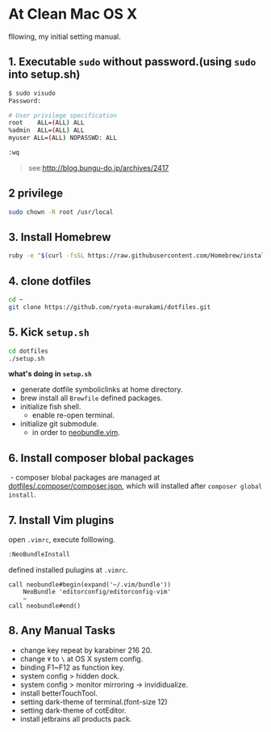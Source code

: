 At Clean Mac OS X
=====================

fllowing, my initial setting manual.

## 1. Executable `sudo` without password.(using `sudo` into setup.sh)  

```sh
$ sudo visudo
Password:

# User privilege specification
root    ALL=(ALL) ALL
%admin  ALL=(ALL) ALL
myuser ALL=(ALL) NOPASSWD: ALL

:wq
```

> see:<a href="http://blog.bungu-do.jp/archives/2417" target="_blank">http://blog.bungu-do.jp/archives/2417</a>

## 2 privilege

```sh
sudo chown -R root /usr/local
```

## 3. Install Homebrew

```sh
ruby -e "$(curl -fsSL https://raw.githubusercontent.com/Homebrew/install/master/install)"
```

## 4. clone dotfiles

```sh
cd ~
git clone https://github.com/ryota-murakami/dotfiles.git
```

## 5. Kick `setup.sh`

```sh
cd dotfiles
./setup.sh
```

**what's doing in `setup.sh`**

- generate dotfile symboliclinks at home directory.
- brew install all `Brewfile` defined packages.
- initialize fish shell.
  - enable re-open terminal.
- initialize git submodule.
  - in order to <a href="https://github.com/ryota-murakami/dotfiles/tree/master/.vim/bundle" target="_blank">neobundle.vim</a>.

## 6. Install composer blobal packages
  - composer blobal packages are managed at <a href="https://github.com/ryota-murakami/dotfiles/blob/master/.composer/composer.json" target="_blank">dotfiles/.composer/composer.json</a>, which will installed after `composer global install`.

## 7. Install Vim plugins

open `.vimrc`, execute folllowing.

```sh
:NeoBundleInstall
```

defined installed pulugins at `.vimrc`.

```vim
call neobundle#begin(expand('~/.vim/bundle'))
    NeoBundle 'editorconfig/editorconfig-vim'
    ~
call neobundle#end()
```

## 8. Any Manual Tasks

- change key repeat by karabiner 216 20.
- change `¥` to `\` at OS X system config.
- binding F1~F12 as function key.
- system config > hidden dock.
- system config > monitor mirroring -> invididualize.
- install betterTouchTool.
- setting dark-theme of terminal.(font-size 12)
- setting dark-theme of cotEditor.
- install jetbrains all products pack.
